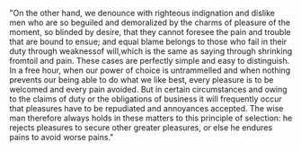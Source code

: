 "On the other hand, we denounce with righteous indignation and 
dislike men who are so beguiled and demoralized by the charms
of pleasure of the moment, so blinded by desire, that they cannot
foresee the pain and trouble that are bound to ensue; and
equal blame belongs to those who fail in their duty through
weaknessof will,which is the same as saying through shrinking
fromtoil and pain. These cases are perfectly simple and
easy to distinguish. In a free hour, when our power of
choice is untrammelled and when nothing prevents our
being able to do what we like best, every pleasure is
to be welcomed and every pain avoided. But in certain
circumstances and owing to the claims of duty or the
obligations of business it will frequently occur that
pleasures have to be repudiated and annoyances accepted.
The wise man therefore always holds in these matters to
this principle of selection: he rejects pleasures to
secure other greater pleasures, or else he endures pains
to avoid worse pains."